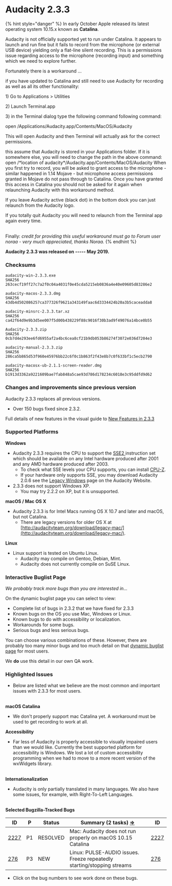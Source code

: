 # Audacity 2.3.3

{% hint style="danger" %}
In early October Apple released its latest operating system 10.15.x known as **Catalina**.

Audacity is not officially supported yet to run under Catalina. It appears to launch and run fine but it fails to record from the microphone (or external USB device) yielding only a flat-line silent recording. This is a permissions issue regarding access to the microphone (recording input) and something which we need to explore further.

Fortunately there is a workaround ...

if you have updated to Catalina and still need to use Audacity for recording as well as all its other functionality:

1\) Go to Applications > Utilities

2\) Launch Terminal.app

3\) in the Terminal dialog type the following command following command:

open /Applications/Audacity.app/Contents/MacOS/Audacity

This will open Audacity and then Terminal will actually ask for the correct permissions.

this assume that Audacity is stored in your Applications folder. If it is somewhere else, you will need to change the path in the above command: open /\*location of audacity\*/Audacity.app/Contents/MacOS/Audacity When you first try to record, you will be asked to grant access to the microphone - similar happened in 1.14 Mojave - but microphone access permissions granted in Mojave do not pass through to Catalina. Once you have granted this access in Catalina you should not be asked for it again when relaunching Audacity with this workaround method.

If you leave Audacity active (black dot) in the bottom dock you can just relaunch from the Audacity logo.

If you totally quit Audacity you will need to relaunch from the Terminal app again every time.

\
Finally: _credit for providing this useful workaround must go to Forum user noraa - very much appreciated, thanks Noraa._
{% endhint %}

**Audacity 2.3.3 was released on ----- May 2019.**

### Checksums

```
audacity-win-2.3.3.exe
SHA256	263cecf19ff27c7a2f0c04a4031f0e45cda5215eb0836a4e40e09605d83286e2

audacity-macos-2.3.3.dmg
SHA256	43db4d502086257ca377326f9621a343149faac6d3334424b20a3b5caceadda8

audacity-minsrc-2.3.3.tar.xz
SHA256	ca42f64d9e9b3d5ee007f5d00b438229f88c9016f30b3ad9f49076a14bce0b55

Audacity-2.3.3.zip
SHA256	0cb7d4e293ee6fd6955af2a4bc6cea8cf21b9db053b86274f3072e036d7204e3

audacity-manual-2.3.3.zip
SHA256	286ca5b865d53f960e45976bb22c6f0c1b863f2f43e8b7c0f633bf1c5ecb2790

audacity-macosx-ub-2.1.1-screen-reader.dmg
SHA256	b1913d3362a9221609bae7fab848a5cae93d786d178234c6018e3c95ddfd9d62
```

### Changes and improvements since previous version

Audacity 2.3.3 replaces all previous versions.

* Over 150 bugs fixed since 2.3.2.

Full details of new features in the visual guide to [New Features in 2.3.3](https://manual.audacityteam.org/man/new\_features\_in\_this\_release.html)

### Supported Platforms

**Windows**

* Audacity 2.3.3 requires the CPU to support the [SSE2 ](http://en.wikipedia.org/wiki/SSE2)instruction set which should be available on any Intel hardware produced after 2001 and any AMD hardware produced after 2003.
  * To check what SSE levels your CPU supports, you can install [CPU-Z](http://www.cpuid.com/softwares/cpu-z.html).
  * If your hardware only supports SSE, you may download Audacity 2.0.6 see the [Legacy Windows](https://www.audacityteam.org/download/legacy-windows/) page on the Audacity Website.
* 2.3.3 does not support Windows XP.
  * You may try 2.2.2 on XP, but it is unsupported.

**macOS / Mac OS X**

* Audacity 2.3.3 is for Intel Macs running OS X 10.7 and later and macOS, but not Catalina.
  * There are legacy versions for older OS X at [http://audacityteam.org/download/legacy-mac/](http://audacityteam.org/download/legacy-mac/).

**Linux**

* Linux support is tested on Ubuntu Linux.
  * Audacity may compile on Gentoo, Debian, Mint.
  * Audacity does not currently compile on SuSE Linux.

### Interactive Buglist Page

_We probably track more bugs than you are interested in..._

On the dynamic buglist page you can select to view:

* Complete list of bugs in 2.3.2 that we have fixed for 2.3.3
* Known bugs on the OS you use Mac, Windows or Linux.
* Known bugs to do with accessibility or localization.
* Workarounds for some bugs.
* Serious bugs and less serious bugs.

You can choose various combinations of these. However, there are probably too many minor bugs and too much detail on that [dynamic buglist page](<../../../.gitbook/assets/Issues (7)>) for most users.

We **do** use this detail in our own QA work.

### Highlighted Issues

* Below are listed what we believe are the most common and important issues with 2.3.3 for most users.

\
**macOS Catalina**

* We don't properly support mac Catalina yet. A workaround must be used to get recording to work at all.

**Accessibility**

* Far less of Audacity is properly accessible to visually impaired users than we would like. Currently the best supported platform for accessibility is Windows. We lost a lot of custom accessibility programming when we had to move to a more recent version of the wxWidgets library.

\
**Internationalization**

* Audacity is only partially translated in many languages. We also have some issues, for example, with Right-To-Left Languages.

\
**Selected Bugzilla-Tracked Bugs**

| **ID**                                                         | **P** | **Status** | **Summary (2 tasks)** [**⇒**](http://bugzilla.audacityteam.org/buglist.cgi?\&field0-0-0=bug\_id\&type0-0-0=equals\&value0-0-0=276\&field0-0-1=bug\_id\&type0-0-1=equals\&value0-0-1=1585\&field0-0-2=bug\_id\&type0-0-2=equals\&value0-0-2=2227\&field0-1-0=bug\_status\&type0-1-0=notequals\&value0-1-0=CLOSED) | **ID**                                                         |
| -------------------------------------------------------------- | ----- | ---------- | ---------------------------------------------------------------------------------------------------------------------------------------------------------------------------------------------------------------------------------------------------------------------------------------------------------------- | -------------------------------------------------------------- |
| [2227](http://bugzilla.audacityteam.org/show\_bug.cgi?id=2227) | P1    | RESOLVED   | Mac: Audacity does not run properly on macOS 10.15 Catalina                                                                                                                                                                                                                                                      | [2227](http://bugzilla.audacityteam.org/show\_bug.cgi?id=2227) |
| [276](http://bugzilla.audacityteam.org/show\_bug.cgi?id=276)   | P3    | NEW        | Linux: PULSE-AUDIO issues. Freeze repeatedly starting/stopping streams                                                                                                                                                                                                                                           | [276](http://bugzilla.audacityteam.org/show\_bug.cgi?id=276)   |

* Click on the bug numbers to see work done on these bugs.
